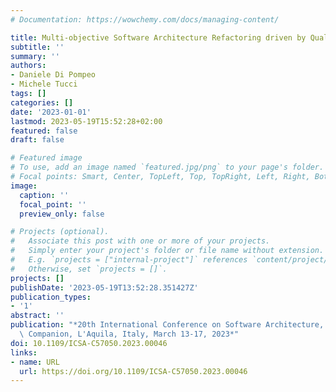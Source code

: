```yaml
---
# Documentation: https://wowchemy.com/docs/managing-content/

title: Multi-objective Software Architecture Refactoring driven by Quality Attributes
subtitle: ''
summary: ''
authors:
- Daniele Di Pompeo
- Michele Tucci
tags: []
categories: []
date: '2023-01-01'
lastmod: 2023-05-19T15:52:28+02:00
featured: false
draft: false

# Featured image
# To use, add an image named `featured.jpg/png` to your page's folder.
# Focal points: Smart, Center, TopLeft, Top, TopRight, Left, Right, BottomLeft, Bottom, BottomRight.
image:
  caption: ''
  focal_point: ''
  preview_only: false

# Projects (optional).
#   Associate this post with one or more of your projects.
#   Simply enter your project's folder or file name without extension.
#   E.g. `projects = ["internal-project"]` references `content/project/deep-learning/index.md`.
#   Otherwise, set `projects = []`.
projects: []
publishDate: '2023-05-19T13:52:28.351427Z'
publication_types:
- '1'
abstract: ''
publication: "*20th International Conference on Software Architecture, ICSA 2023 -\
  \ Companion, L'Aquila, Italy, March 13-17, 2023*"
doi: 10.1109/ICSA-C57050.2023.00046
links:
- name: URL
  url: https://doi.org/10.1109/ICSA-C57050.2023.00046
---
```

